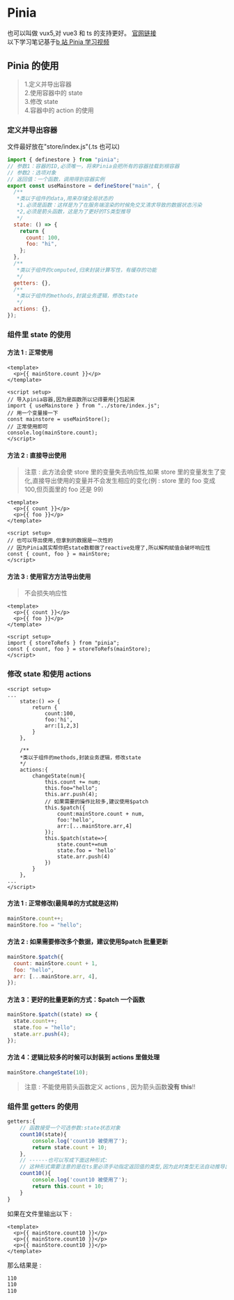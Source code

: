 # Pinia

也可以叫做 vux5,对 vue3 和 ts 的支持更好。
[官网链接](https://pinia.vuejs.org/)
</br>
以下学习笔记基于[b 站 Pinia 学习视频](https://www.bilibili.com/video/BV11Y411b7nb?p=1&vd_source=01a876ac89abd5ecb285dfd401b48a89)

## Pinia 的使用

> 1.定义并导出容器 </br>2.使用容器中的 state </br>3.修改 state </br>4.容器中的 action 的使用

### 定义并导出容器

文件最好放在"store/index.js"(.ts 也可以)

```js
import { definestore } from "pinia";
// 参数1：容器的ID,必须唯一，将来Pinia会把所有的容器挂载到根容器
// 参数2：选项对象
// 返回值：一个函数，调用得到容器实例
export const useMainstore = defineStore("main", {
  /**
   *类以于组件的data,用来存储全局状态的
   *1.必须是函数：这样是为了在服务端渲染的时候免交叉清求导致的数据状态污染
   *2,必须是箭头函数，这是为了更好的TS类型推导
   */
  state: () => {
    return {
      count: 100,
      foo: "hi",
    };
  },
  /**
   *类以于组件的computed,归来封装计算写性，有缓存的功能
   */
  getters: {},
  /**
   *类以于组件的methods,封装业务逻辑，修改state
   */
  actions: {},
});
```

### 组件里 state 的使用

#### 方法 1 : 正常使用

```vue
<template>
  <p>{{ mainStore.count }}</p>
</template>

<script setup>
// 导入pinia容器,因为是函数所以记得要用{}包起来
import { useMainstore } from "../store/index.js";
// 用一个变量接一下
const mainstore = useMainStore();
// 正常使用即可
console.log(mainStore.count);
</script>
```

#### 方法 2 : 直接导出使用

> 注意 : 此方法会使 store 里的变量失去响应性,如果 store 里的变量发生了变化,直接导出使用的变量并不会发生相应的变化(例 : store 里的 foo 变成 100,但页面里的 foo 还是 99)

```vue
<template>
  <p>{{ count }}</p>
  <p>{{ foo }}</p>
</template>

<script setup>
// 也可以导出使用,但拿到的数据是一次性的
// 因为Pinia其实帮你把state数都做了reactive处理了,所以解构赋值会破坏响应性
const { count, foo } = mainStore;
</script>
```

#### 方法 3 : 使用官方方法导出使用

> 不会损失响应性

```vue
<template>
  <p>{{ count }}</p>
  <p>{{ foo }}</p>
</template>

<script setup>
import { storeToRefs } from "pinia";
const { count, foo } = storeToRefs(mainStore);
</script>
```

### 修改 state 和使用 actions

```vue
<script setup>
...
	state:() => {
		return {
			count:100,
			foo:'hi',
			arr:[1,2,3]
		}
	},

	/**
	*类以于组件的methods,封装业务逻辑，修改state
	*/
	actions:{
		changeState(num){
			this.count += num;
			this.foo="hello";
			this.arr.push(4);
			// 如果需要的操作比较多,建议使用$patch
			this.$patch({
				count:mainStore.count + num,
				foo:'hello',
				arr:[...mainStore.arr,4]
			});
			this.$patch(state=>{
				state.count+=num
				state.foo = 'hello'
				state.arr.push(4)
			})
		}
	},
...
</script>
```

#### 方法 1 : 正常修改(最简单的方式就是这样)

```js
mainStore.count++;
mainStore.foo = "hello";
```

#### 方法 2 : 如果需要修改多个数据，建议使用\$patch 批量更新

```js
mainStore.$patch({
  count: mainStore.count + 1,
  foo: "hello",
  arr: [...mainStore.arr, 4],
});
```

#### 方法 3：更好的批量更新的方式：\$patch 一个函数

```js
mainStore.$patch((state) => {
  state.count++;
  state.foo = "hello";
  state.arr.push(4);
});
```

#### 方法 4：逻辑比较多的时候可以封装到 actions 里做处理

```js
mainStore.changeState(10);
```

> 注意 : 不能使用箭头函数定义 actions , 因为箭头函数**没有 this**!!

### 组件里 getters 的使用

```js
getters:{
	// 函数接受一个可选参数:state状态对象
	count10(state){
		console.log('count10 被使用了');
		return state.count + 10;
	},
	// ------也可以写成下面这种形式:
	// 这种形式需要注意的是在ts里必须手动指定返回值的类型,因为此时类型无法自动推导出来
	count10(){
		console.log('count10 被使用了');
		return this.count + 10;
	}
}
```

如果在文件里输出以下 :

```vue
<template>
  <p>{{ mainStore.count10 }}</p>
  <p>{{ mainStore.count10 }}</p>
  <p>{{ mainStore.count10 }}</p>
</template>
```

那么结果是 :

```txt
110
110
110
```
